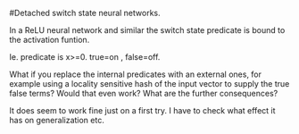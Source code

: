 #Detached switch state neural networks.

In a ReLU neural network and similar the switch state predicate is bound to the activation funtion.

Ie. predicate is x>=0.  true=on , false=off.


What if you replace the internal predicates with an external ones, for example using a locality sensitive hash
of the input vector to supply the true false terms?
Would that even work?
What are the further consequences?

It does seem to work fine just on a first try.  I have to check what effect it has on generalization etc. 
